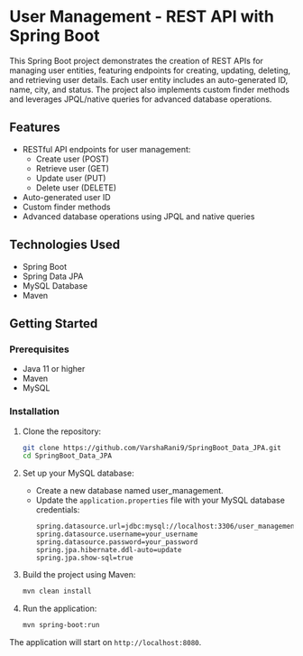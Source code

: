 # User Management - REST API with Spring Boot

This Spring Boot project demonstrates the creation of REST APIs for managing user entities, featuring endpoints for creating, updating, deleting, and retrieving user details. Each user entity includes an auto-generated ID, name, city, and status. The project also implements custom finder methods and leverages JPQL/native queries for advanced database operations.

## Features

- RESTful API endpoints for user management:
  - Create user (POST)
  - Retrieve user (GET)
  - Update user (PUT)
  - Delete user (DELETE)
- Auto-generated user ID
- Custom finder methods
- Advanced database operations using JPQL and native queries

## Technologies Used

- Spring Boot
- Spring Data JPA
- MySQL Database
- Maven

## Getting Started

### Prerequisites

- Java 11 or higher
- Maven
- MySQL

### Installation

1. Clone the repository:
    ```bash
    git clone https://github.com/VarshaRani9/SpringBoot_Data_JPA.git
    cd SpringBoot_Data_JPA
    ```

2. Set up your MySQL database:
    - Create a new database named user_management.
    - Update the `application.properties` file with your MySQL database credentials:
        ```properties
        spring.datasource.url=jdbc:mysql://localhost:3306/user_management
        spring.datasource.username=your_username
        spring.datasource.password=your_password
        spring.jpa.hibernate.ddl-auto=update
        spring.jpa.show-sql=true
        ```

3. Build the project using Maven:
    ```bash
    mvn clean install
    ```

4. Run the application:
    ```bash
    mvn spring-boot:run
    ```

The application will start on `http://localhost:8080`.
